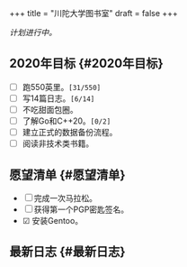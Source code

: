 +++
title = "川陀大学图书室"
draft = false
+++

_计划进行中。_


## 2020年目标 {#2020年目标}

-   ☐ 跑550英里。<code>[31/550]</code>
-   ☐ 写14篇日志。<code>[6/14]</code>
-   ☐ 不吃甜面包圈。
-   ☐ 了解Go和C++20。<code>[0/2]</code>
-   ☐ 建立正式的数据备份流程。
-   ☐ 阅读非技术类书籍。


## 愿望清单 {#愿望清单}

-   ☐ 完成一次马拉松。
-   ☐ 获得第一个PGP密匙签名。
-   ☑ 安装Gentoo。


## 最新日志 {#最新日志}

